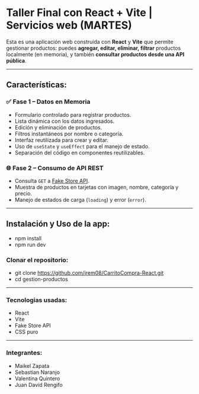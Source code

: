 # Taller Final con React + Vite | Servicios web (MARTES)

Esta es una aplicación web construida con **React** y **Vite** que permite gestionar productos: puedes **agregar, editar, eliminar, filtrar** productos localmente (en memoria), y también **consultar productos desde una API pública**.

---

## Características: 

### ✅ Fase 1 – Datos en Memoria
- Formulario controlado para registrar productos.
- Lista dinámica con los datos ingresados.
- Edición y eliminación de productos.
- Filtros instantáneos por nombre o categoría.
- Interfaz reutilizada para crear y editar.
- Uso de `useState` y `useEffect` para el manejo de estado.
- Separación del código en componentes reutilizables.

### 🌐 Fase 2 – Consumo de API REST
- Consulta `GET` a [Fake Store API](https://fakestoreapi.com/).
- Muestra de productos en tarjetas con imagen, nombre, categoría y precio.
- Manejo de estados de carga (`loading`) y error (`error`).

---

## Instalación y Uso de la app: 
- npm install
- npm run dev


### Clonar el repositorio: 
- git clone https://github.com/jrem08/CarritoCompra-React.git
- cd gestion-productos

---

### Tecnologias usadas: 
- React
- Vite
- Fake Store API
- CSS puro

---

### Integrantes: 
- Maikel Zapata
- Sebastian Naranjo
- Valentina Quintero
- Juan David Rengifo



